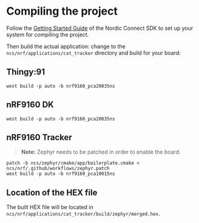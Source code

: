 # Compiling the project

Follow the
[Getting Started Guide](http://developer.nordicsemi.com/nRF_Connect_SDK/doc/latest/nrf/getting_started.html)
of the Nordic Connect SDK to set up your system for compiling the project.

Then build the actual application: change to the
`ncs/nrf/applications/cat_tracker` directory and build for your board:

## Thingy:91

    west build -p auto -b nrf9160_pca20035ns

## nRF9160 DK

    west build -p auto -b nrf9160_pca20035ns

## nRF9160 Tracker

> **Note:** Zephyr needs to be patched in order to enable the board.

    patch -b ncs/zephyr/cmake/app/boilerplate.cmake < ncs/nrf/.github/workflows/zephyr.patch
    west build -p auto -b nrf9160_pca10015ns

## Location of the HEX file

The built HEX file will be located in
`ncs/nrf/applications/cat_tracker/build/zephyr/merged.hex`.
